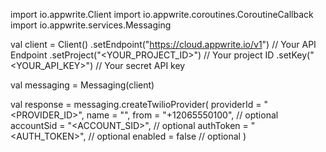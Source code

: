 import io.appwrite.Client
import io.appwrite.coroutines.CoroutineCallback
import io.appwrite.services.Messaging

val client = Client()
    .setEndpoint("https://cloud.appwrite.io/v1") // Your API Endpoint
    .setProject("<YOUR_PROJECT_ID>") // Your project ID
    .setKey("<YOUR_API_KEY>") // Your secret API key

val messaging = Messaging(client)

val response = messaging.createTwilioProvider(
    providerId = "<PROVIDER_ID>",
    name = "<NAME>",
    from = "+12065550100", // optional
    accountSid = "<ACCOUNT_SID>", // optional
    authToken = "<AUTH_TOKEN>", // optional
    enabled = false // optional
)
